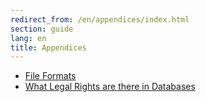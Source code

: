 ```yaml
---
redirect_from: /en/appendices/index.html
section: guide
lang: en
title: Appendices
---
```


-   [File Formats](file-formats.md)
-   [What Legal Rights are there in Databases](what-legal-ip-rights-are-there-in-databases.md)
